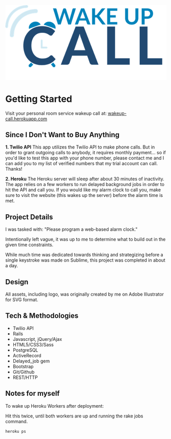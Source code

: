 ![WakeupCall](app/assets/images/alarm-logo.png)

# Getting Started
Visit your personal room service wakeup call at: [wakeup-call.herokuapp.com](http://wakeup-call.herokuapp.com)

## Since I Don't Want to Buy Anything

**1. Twilio API**
This app utilizes the Twilio API to make phone calls. But in order to grant outgoing calls to anybody, it requires monthly payment... so if you'd like to test this app with your phone number, please contact me and I can add you to my list of verified numbers that my trial account can call. Thanks!

**2. Heroku**
The Heroku server will sleep after about 30 minutes of inactivity. The app relies on a few workers to run delayed background jobs in order to hit the API and call you. If you would like my alarm clock to call you, make sure to visit the website (this wakes up the server) before the alarm time is met.

## Project Details
I was tasked with: "Please program a web-based alarm clock."

Intentionally left vague, it was up to me to determine what to build out in the given time constraints.

While much time was dedicated towards thinking and strategizing before a single keystroke was made on Sublime, this project was completed in about a day.

## Design
All assets, including logo, was originally created by me on Adobe Illustrator for SVG format.

## Tech & Methodologies

- Twilio API
- Rails
- Javascript, jQuery/Ajax
- HTML5/CSS3/Sass
- PostgreSQL
- ActiveRecord
- Delayed_job gem
- Bootstrap
- Git/Github
- REST/HTTP

## Notes for myself

To wake up Heroku Workers after deployment:

Hit this twice, until both workers are up and running the rake jobs command.
```
heroku ps
```
